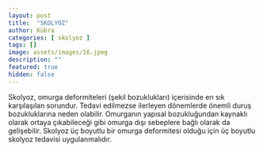 ```yaml
---
layout: post
title:  "SKOLYOZ"
author: Kübra
categories: [ skolyoz ]
tags: []
image: assets/images/16.jpeg
description: ""
featured: true
hidden: false
---
```


️Skolyoz, omurga deformiteleri (şekil bozuklukları) içerisinde en sık karşılaşılan sorundur. Tedavi edilmezse ilerleyen dönemlerde önemli duruş bozukluklarına neden olabilir. Omurganın yapısal bozukluğundan kaynaklı olarak ortaya çıkabileceği gibi omurga dışı sebeplere bağlı olarak da gelişebilir. Skolyoz üç boyutlu bir omurga deformitesi olduğu için üç boyutlu skolyoz tedavisi uygulanmalıdır.


